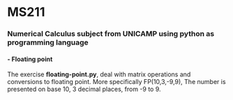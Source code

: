 # MS211
### Numerical Calculus subject from UNICAMP using python as programming language
#### - Floating point
The exercise **floating-point.py**, deal with matrix operations and conversions to floating point. More specifically FP(10,3,-9,9), The number is presented on base 10, 3 decimal places, from -9 to 9.
